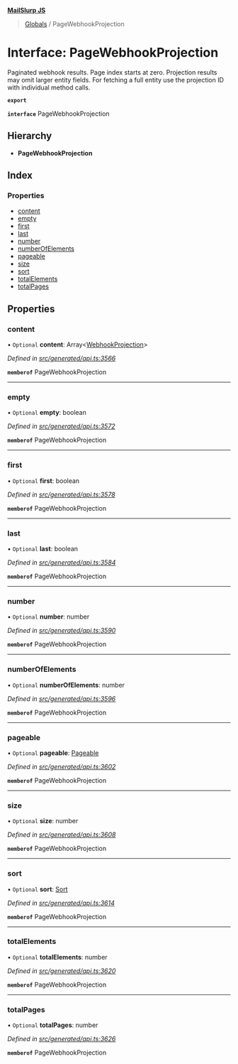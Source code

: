 **[MailSlurp JS](../README.md)**

> [Globals](../README.md) / PageWebhookProjection

# Interface: PageWebhookProjection

Paginated webhook results. Page index starts at zero. Projection results may omit larger entity fields. For fetching a full entity use the projection ID with individual method calls.

**`export`** 

**`interface`** PageWebhookProjection

## Hierarchy

* **PageWebhookProjection**

## Index

### Properties

* [content](pagewebhookprojection.md#content)
* [empty](pagewebhookprojection.md#empty)
* [first](pagewebhookprojection.md#first)
* [last](pagewebhookprojection.md#last)
* [number](pagewebhookprojection.md#number)
* [numberOfElements](pagewebhookprojection.md#numberofelements)
* [pageable](pagewebhookprojection.md#pageable)
* [size](pagewebhookprojection.md#size)
* [sort](pagewebhookprojection.md#sort)
* [totalElements](pagewebhookprojection.md#totalelements)
* [totalPages](pagewebhookprojection.md#totalpages)

## Properties

### content

• `Optional` **content**: Array\<[WebhookProjection](webhookprojection.md)>

*Defined in [src/generated/api.ts:3566](https://github.com/mailslurp/mailslurp-client/blob/8d5c17f/src/generated/api.ts#L3566)*

**`memberof`** PageWebhookProjection

___

### empty

• `Optional` **empty**: boolean

*Defined in [src/generated/api.ts:3572](https://github.com/mailslurp/mailslurp-client/blob/8d5c17f/src/generated/api.ts#L3572)*

**`memberof`** PageWebhookProjection

___

### first

• `Optional` **first**: boolean

*Defined in [src/generated/api.ts:3578](https://github.com/mailslurp/mailslurp-client/blob/8d5c17f/src/generated/api.ts#L3578)*

**`memberof`** PageWebhookProjection

___

### last

• `Optional` **last**: boolean

*Defined in [src/generated/api.ts:3584](https://github.com/mailslurp/mailslurp-client/blob/8d5c17f/src/generated/api.ts#L3584)*

**`memberof`** PageWebhookProjection

___

### number

• `Optional` **number**: number

*Defined in [src/generated/api.ts:3590](https://github.com/mailslurp/mailslurp-client/blob/8d5c17f/src/generated/api.ts#L3590)*

**`memberof`** PageWebhookProjection

___

### numberOfElements

• `Optional` **numberOfElements**: number

*Defined in [src/generated/api.ts:3596](https://github.com/mailslurp/mailslurp-client/blob/8d5c17f/src/generated/api.ts#L3596)*

**`memberof`** PageWebhookProjection

___

### pageable

• `Optional` **pageable**: [Pageable](pageable.md)

*Defined in [src/generated/api.ts:3602](https://github.com/mailslurp/mailslurp-client/blob/8d5c17f/src/generated/api.ts#L3602)*

**`memberof`** PageWebhookProjection

___

### size

• `Optional` **size**: number

*Defined in [src/generated/api.ts:3608](https://github.com/mailslurp/mailslurp-client/blob/8d5c17f/src/generated/api.ts#L3608)*

**`memberof`** PageWebhookProjection

___

### sort

• `Optional` **sort**: [Sort](sort.md)

*Defined in [src/generated/api.ts:3614](https://github.com/mailslurp/mailslurp-client/blob/8d5c17f/src/generated/api.ts#L3614)*

**`memberof`** PageWebhookProjection

___

### totalElements

• `Optional` **totalElements**: number

*Defined in [src/generated/api.ts:3620](https://github.com/mailslurp/mailslurp-client/blob/8d5c17f/src/generated/api.ts#L3620)*

**`memberof`** PageWebhookProjection

___

### totalPages

• `Optional` **totalPages**: number

*Defined in [src/generated/api.ts:3626](https://github.com/mailslurp/mailslurp-client/blob/8d5c17f/src/generated/api.ts#L3626)*

**`memberof`** PageWebhookProjection

